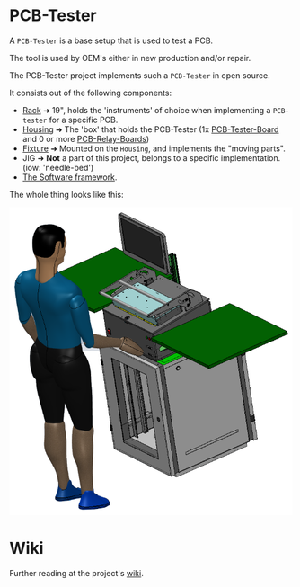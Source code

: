# PCB-Tester

A `PCB-Tester` is a base setup that is used to test a PCB.

The tool is used by OEM's either in new production and/or repair.

The PCB-Tester project implements such a `PCB-Tester` in open source.

It consists out of the following components:

* [Rack](https://github.com/ate-org/PCB-Tester/tree/master/hardware/mechanics/solidworks/rack) ➜ 19", holds the 'instruments' of choice when implementing a `PCB-tester` for a specific PCB.
* [Housing](https://github.com/ate-org/PCB-Tester/tree/master/hardware/mechanics/solidworks/housing) ➜ The 'box' that holds the PCB-Tester (1x [PCB-Tester-Board](https://github.com/ate-org/PCB-Tester/tree/master/hardware/electronics/altium/PCB-Tester-Board) and 0 or more [PCB-Relay-Boards](https://github.com/ate-org/PCB-Tester/tree/master/hardware/electronics/altium/PCB-Relay-Board))
* [Fixture](https://github.com/ate-org/PCB-Tester/tree/master/hardware/mechanics/solidworks/fixture) ➜ Mounted on the `Housing`, and implements the "moving parts".
* JIG ➜ **Not** a part of this project, belongs to a specific implementation. (iow: 'needle-bed')
* [The Software framework](https://github.com/ate-org/PCB-Tester/tree/master/software).

The whole thing looks like this:

<p align="center">
  <img src="/documentation/pictures/PCB-Tester.png">
</p>

# Wiki

Further reading at the project's [wiki](https://github.com/ate-org/PCB-Tester/wiki).
